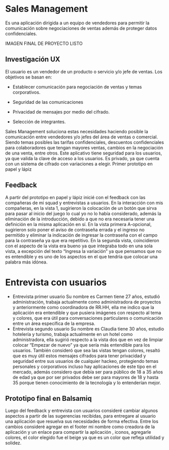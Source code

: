 # Sales Management
Es una aplicación dirigida a un equipo de vendedores para permitir la comunicación sobre negociaciones de ventas además de proteger datos confidenciales.
  


IMAGEN FINAL DE PROYECTO LISTO





## Investigación UX
El usuario es un vendedor de un producto o servicio y/o jefe de ventas.
Los objetivos se basan en:
-	Establecer comunicación para negociación de ventas y temas corporativos.

-	Seguridad de las comunicaciones 

-	Privacidad de mensajes por medio del cifrado.

-	Selección de integrantes.

Sales Management soluciona estas necesidades haciendo posible la comunicación entre vendedores y/o jefes del área de ventas o comercial.
Siendo temas posibles las tarifas confidenciales, descuentos confidenciales para colaboradores que tengan mayores ventas, cambios en la negociación de una venta, entre otros.
Este aplicativo tiene seguridad para los usuarios, ya que valida la clave de acceso a los usuarios.
Es privado, ya que cuenta con un sistema de cifrado con variaciones a elegir.
Primer prototipo en papel y lápiz	
 
## Feedback
A partir del prototipo en papel y lápiz inicié con el feedback con las compañeras de mi squad y entrevistas a usuarios.
En la interacción con mis compañeras, en la vista 1, sugirieron la colocación de un botón que sirva para pasar al inicio del juego lo cual yo no lo había considerado, además la eliminación de la introducción, debido a que no era necesaria tener una definición en la misma aplicación en sí. 
En la vista primera A-opcional, sugirieron solo poner el aviso de contraseña errada y el ingreso no permitido y eliminar la indicación de ingresar la contraseña con el campo para la contraseña ya que era repetitivo.
En la segunda vista, coincidieron con el aspecto de la vista era bueno ya que integraba todo en una sola vista, a excepción del texto “Ingresa la variación” ya que pensamos que no es entendible y es uno de los aspectos en el que tendría que colocar una palabra más idónea. 

# Entrevista con usuarios
-	Entrevista primer usuario
Su nombre es Carmen tiene 27 años, estudió administración, trabaja actualmente como administradora de proyectos y anteriormente como coordinadora de RR.HH, ella me indico que la aplicación era entendible y que pusiera imágenes con respecto al tema y colores, que era útil para conversaciones particulares o comunicación entre un área específica de la empresa.
-	Entrevista segundo usuario
Su nombre es Claudia tiene 30 años, estudio hotelería y turismo, trabaja actualmente en un hotel como administradora, ella sugirió respecto a la vista dos que en vez de limpiar colocar “Empezar de nuevo” ya que sería más entendible para los usuarios.
También consideró que sea las vistas tengan colores, resaltó que es muy útil estos mensajes cifrados para tener privacidad y seguridad entre sus usuarios de cualquier hackeo, protegiendo temas personales y corporativos incluso hay aplicaciones de este tipo en el mercado, además considero que debía ser para público de 18 a 35 años de edad ya que por ser privados debe ser para mayores de 18 y hasta 35 porque tienen conocimiento de la tecnología y lo entenderían mejor.

## Prototipo final en Balsamiq
  
Luego del feedback y entrevista con usuarios consideré cambiar algunos aspectos a partir de las sugerencias recibidas, para entregare al usuario una aplicación que resuelva sus necesidades de forma efectiva.
Entre los cambios consideré agregar en  el footer  mi nombre como creadora de la aplicación y un enlace para compartir la aplicación , iconos,  agregarle colores, el color elegido fue el beige ya que es un color que refleja utilidad y  solidez.
  
 

